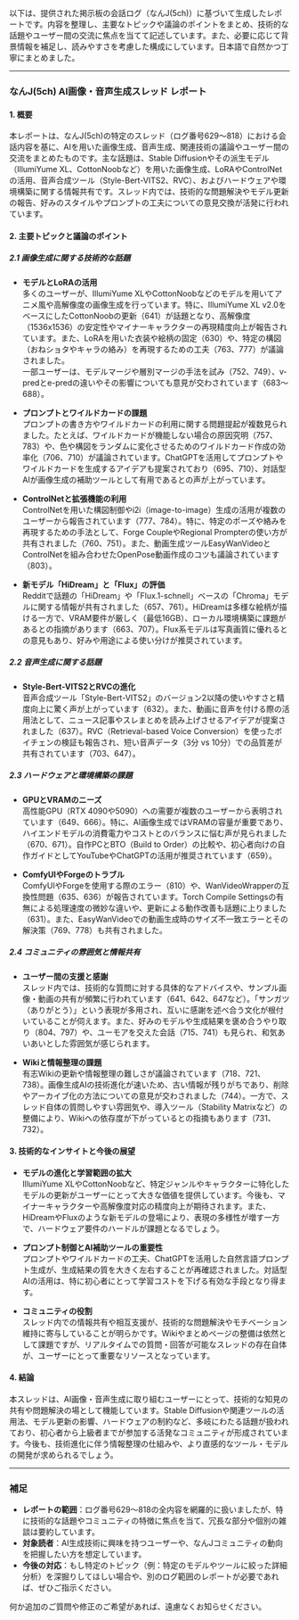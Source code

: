 以下は、提供された掲示板の会話ログ（なんJ(5ch)）に基づいて生成したレポートです。内容を整理し、主要なトピックや議論のポイントをまとめ、技術的な話題やユーザー間の交流に焦点を当てて記述しています。また、必要に応じて背景情報を補足し、読みやすさを考慮した構成にしています。日本語で自然かつ丁寧にまとめました。

---

### なんJ(5ch) AI画像・音声生成スレッド レポート

#### 1. 概要
本レポートは、なんJ(5ch)の特定のスレッド（ログ番号629～818）における会話内容を基に、AIを用いた画像生成、音声生成、関連技術の議論やユーザー間の交流をまとめたものです。主な話題は、Stable Diffusionやその派生モデル（IllumiYume XL、CottonNoobなど）を用いた画像生成、LoRAやControlNetの活用、音声合成ツール（Style-Bert-VITS2、RVC）、およびハードウェアや環境構築に関する情報共有です。スレッド内では、技術的な問題解決やモデル更新の報告、好みのスタイルやプロンプトの工夫についての意見交換が活発に行われています。

#### 2. 主要トピックと議論のポイント

##### 2.1 画像生成に関する技術的な話題
- **モデルとLoRAの活用**  
  多くのユーザーが、IllumiYume XLやCottonNoobなどのモデルを用いてアニメ風や高解像度の画像生成を行っています。特に、IllumiYume XL v2.0をベースにしたCottonNoobの更新（641）が話題となり、高解像度（1536x1536）の安定性やマイナーキャラクターの再現精度向上が報告されています。また、LoRAを用いた衣装や絵柄の固定（630）や、特定の構図（おねショタやキャラの絡み）を再現するための工夫（763、777）が議論されました。  
  一部ユーザーは、モデルマージや層別マージの手法を試み（752、749）、v-predとe-predの違いやその影響についても意見が交わされています（683～688）。

- **プロンプトとワイルドカードの課題**  
  プロンプトの書き方やワイルドカードの利用に関する問題提起が複数見られました。たとえば、ワイルドカードが機能しない場合の原因究明（757、783）や、色や構図をランダムに変化させるためのワイルドカード作成の効率化（706、710）が議論されています。ChatGPTを活用してプロンプトやワイルドカードを生成するアイデアも提案されており（695、710）、対話型AIが画像生成の補助ツールとして有用であるとの声が上がっています。

- **ControlNetと拡張機能の利用**  
  ControlNetを用いた構図制御やi2i（image-to-image）生成の活用が複数のユーザーから報告されています（777、784）。特に、特定のポーズや絡みを再現するための手法として、Forge CoupleやRegional Prompterの使い方が共有されました（760、751）。また、動画生成ツールEasyWanVideoとControlNetを組み合わせたOpenPose動画作成のコツも議論されています（803）。

- **新モデル「HiDream」と「Flux」の評価**  
  Redditで話題の「HiDream」や「Flux.1-schnell」ベースの「Chroma」モデルに関する情報が共有されました（657、761）。HiDreamは多様な絵柄が描ける一方で、VRAM要件が厳しく（最低16GB）、ローカル環境構築に課題があるとの指摘があります（663、707）。Flux系モデルは写真画質に優れるとの意見もあり、好みや用途による使い分けが推奨されています。

##### 2.2 音声生成に関する話題
- **Style-Bert-VITS2とRVCの進化**  
  音声合成ツール「Style-Bert-VITS2」のバージョン2以降の使いやすさと精度向上に驚く声が上がっています（632）。また、動画に音声を付ける際の活用法として、ニュース記事やスレまとめを読み上げさせるアイデアが提案されました（637）。RVC（Retrieval-based Voice Conversion）を使ったボイチェンの検証も報告され、短い音声データ（3分 vs 10分）での品質差が共有されています（703、647）。

##### 2.3 ハードウェアと環境構築の課題
- **GPUとVRAMのニーズ**  
  高性能GPU（RTX 4090や5090）への需要が複数のユーザーから表明されています（649、666）。特に、AI画像生成ではVRAMの容量が重要であり、ハイエンドモデルの消費電力やコストとのバランスに悩む声が見られました（670、671）。自作PCとBTO（Build to Order）の比較や、初心者向けの自作ガイドとしてYouTubeやChatGPTの活用が推奨されています（659）。

- **ComfyUIやForgeのトラブル**  
  ComfyUIやForgeを使用する際のエラー（810）や、WanVideoWrapperの互換性問題（635、636）が報告されています。Torch Compile Settingsの有無による処理速度の微妙な違いや、更新による動作改善も話題に上りました（631）。また、EasyWanVideoでの動画生成時のサイズ不一致エラーとその解決策（769、778）も共有されました。

##### 2.4 コミュニティの雰囲気と情報共有
- **ユーザー間の支援と感謝**  
  スレッド内では、技術的な質問に対する具体的なアドバイスや、サンプル画像・動画の共有が頻繁に行われています（641、642、647など）。「サンガツ（ありがとう）」という表現が多用され、互いに感謝を述べ合う文化が根付いていることが伺えます。また、好みのモデルや生成結果を褒め合うやり取り（804、797）や、ユーモアを交えた会話（715、741）も見られ、和気あいあいとした雰囲気が感じられます。

- **Wikiと情報整理の課題**  
  有志Wikiの更新や情報整理の難しさが議論されています（718、721、738）。画像生成AIの技術進化が速いため、古い情報が残りがちであり、削除やアーカイブ化の方法についての意見が交わされました（744）。一方で、スレッド自体の質問しやすい雰囲気や、導入ツール（Stability Matrixなど）の整備により、Wikiへの依存度が下がっているとの指摘もあります（731、732）。

#### 3. 技術的なインサイトと今後の展望
- **モデルの進化と学習範囲の拡大**  
  IllumiYume XLやCottonNoobなど、特定ジャンルやキャラクターに特化したモデルの更新がユーザーにとって大きな価値を提供しています。今後も、マイナーキャラクターや高解像度対応の精度向上が期待されます。また、HiDreamやFluxのような新モデルの登場により、表現の多様性が増す一方で、ハードウェア要件のハードルが課題となるでしょう。

- **プロンプト制御とAI補助ツールの重要性**  
  プロンプトやワイルドカードの工夫、ChatGPTを活用した自然言語プロンプト生成が、生成結果の質を大きく左右することが再確認されました。対話型AIの活用は、特に初心者にとって学習コストを下げる有効な手段となり得ます。

- **コミュニティの役割**  
  スレッド内での情報共有や相互支援が、技術的な問題解決やモチベーション維持に寄与していることが明らかです。Wikiやまとめページの整備は依然として課題ですが、リアルタイムでの質問・回答が可能なスレッドの存在自体が、ユーザーにとって重要なリソースとなっています。

#### 4. 結論
本スレッドは、AI画像・音声生成に取り組むユーザーにとって、技術的な知見の共有や問題解決の場として機能しています。Stable Diffusionや関連ツールの活用法、モデル更新の影響、ハードウェアの制約など、多岐にわたる話題が扱われており、初心者から上級者までが参加する活発なコミュニティが形成されています。今後も、技術進化に伴う情報整理の仕組みや、より直感的なツール・モデルの開発が求められるでしょう。

---

### 補足
- **レポートの範囲**：ログ番号629～818の全内容を網羅的に扱いましたが、特に技術的な話題やコミュニティの特徴に焦点を当て、冗長な部分や個別の雑談は要約しています。
- **対象読者**：AI生成技術に興味を持つユーザーや、なんJコミュニティの動向を把握したい方を想定しています。
- **今後の対応**：もし特定のトピック（例：特定のモデルやツールに絞った詳細分析）を深掘りしてほしい場合や、別のログ範囲のレポートが必要であれば、ぜひご指示ください。

何か追加のご質問や修正のご希望があれば、遠慮なくお知らせください。